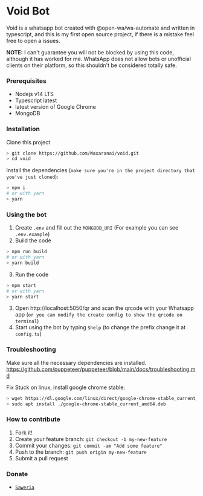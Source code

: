 # Void Bot
Void is a whatsapp bot created with @open-wa/wa-automate and written in typescript, and this is my first open source project, if there is a mistake feel free to open a issues.

**NOTE:** I can't guarantee you will not be blocked by using this code, although it has worked for me. WhatsApp does not allow bots or unofficial clients on their platform, so this shouldn't be considered totally safe.

### Prerequisites
- Nodejs v14 LTS
- Typescript latest
- latest version of Google Chrome
- MongoDB

### Installation
Clone this project

```bash
> git clone https://github.com/Waxaranai/void.git
> cd void
```

Install the dependencies (`make sure you're in the project directory that you've just cloned`):

```bash
> npm i
# or with yarn
> yarn
```
### Using the bot
1. Create `.env` and fill out the `MONGODB_URI` (For example you can see `.env.example`)
2. Build the code 
```bash
> npm run build
# or with yarn
> yarn build
```
3. Run the code
```bash
> npm start
# or with yarn
> yarn start
```
3. Open http://localhost:5050/qr and scan the qrcode with your Whatsapp app (`or you can modify the create config to show the qrcode on terminal`)
4. Start using the bot by typing `$help` (to change the prefix change it at `config.ts`)


### Troubleshooting
Make sure all the necessary dependencies are installed.
https://github.com/puppeteer/puppeteer/blob/main/docs/troubleshooting.md

Fix Stuck on linux, install google chrome stable:
```bash
> wget https://dl.google.com/linux/direct/google-chrome-stable_current_amd64.deb
> sudo apt install ./google-chrome-stable_current_amd64.deb
```

### How to contribute
1. Fork it!
2. Create your feature branch: `git checkout -b my-new-feature`
3. Commit your changes: `git commit -am "Add some feature"`
4. Push to the branch: `git push origin my-new-feature`
5. Submit a pull request

### Donate
* [`Saweria`](https://saweria.co/donate/waxaranai)
